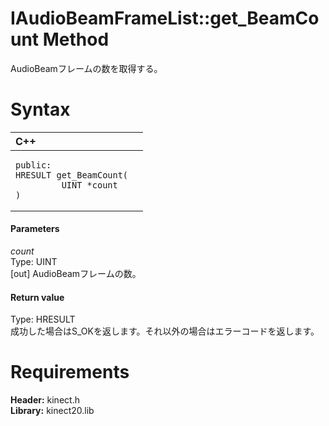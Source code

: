 IAudioBeamFrameList::get\_BeamCount Method  
==========================================  

AudioBeamフレームの数を取得する。 <span id="syntaxSection"></span>

Syntax  
======  

<table>
<colgroup>
<col width="100%" />
</colgroup>
<thead>
<tr class="header">
<th align="left">C++</th>
</tr>
</thead>
<tbody>
<tr class="odd">
<td align="left"><pre><code>public:  
HRESULT get_BeamCount(  
         UINT *count  
)</code></pre></td>
</tr>
</tbody>
</table>

<span id="ID4EG"></span>
#### Parameters  

*count*    
Type: UINT  
[out] AudioBeamフレームの数。  

<span id="ID4EP"></span>
#### Return value  

Type: HRESULT  
成功した場合はS\_OKを返します。それ以外の場合はエラーコードを返します。  

<span id="requirements"></span>

Requirements  
============  

**Header:** kinect.h  
**Library:** kinect20.lib  



<!--Please do not edit the data in the comment block below.-->
<!--
TOCTitle : get_BeamCount Method
RLTitle : IAudioBeamFrameList::get_BeamCount Method
KeywordK : get_BeamCount method
KeywordK : IAudioBeamFrameList::get_BeamCount method
KeywordF : IAudioBeamFrameList::get_BeamCount
KeywordF : get_BeamCount
KeywordF : Microsoft.Kinect.kinect.IAudioBeamFrameList.get_BeamCount(UINT@)
KeywordA : M:Microsoft.Kinect.kinect.IAudioBeamFrameList.get_BeamCount(UINT@)
AssetID : M:Microsoft.Kinect.kinect.IAudioBeamFrameList.get_BeamCount(UINT@)
Locale : en-us
CommunityContent : 1
APIType : Managed
APILocation : 
APIName : Microsoft.Kinect.kinect.IAudioBeamFrameList::get_BeamCount
TargetOS : Windows
TopicType : kbSyntax
DevLang : C++
DocSet : K4Wv2
ProjType : K4Wv2Proj
Technology : Kinect for Windows
Product : Kinect for Windows SDK v2
productversion : 20
-->
